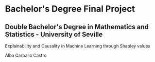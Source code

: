 # Bachelor's Degree Final Project

## Double Bachelor's Degree in Mathematics and Statistics - University of Seville

Explainability and Causality in Machine Learning through Shapley values

Alba Carballo Castro
